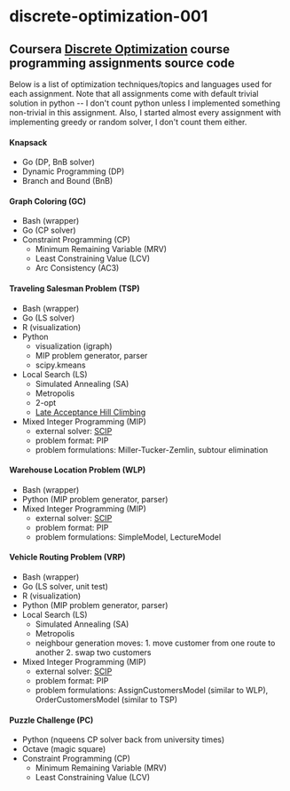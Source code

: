 discrete-optimization-001
=========================

## Coursera [Discrete Optimization](https://class.coursera.org/optimization-001/class/index) course programming assignments source code

Below is a list of optimization techniques/topics and languages used for each assignment.
Note that all assignments come with default trivial solution in python -- I don't count
python unless I implemented something non-trivial in this assignment. Also,
I started almost every assignment with implementing greedy or random solver,
I don't count them either.

#### Knapsack

- Go (DP, BnB solver)
- Dynamic Programming (DP)
- Branch and Bound (BnB)

#### Graph Coloring (GC)

- Bash (wrapper)
- Go (CP solver)
- Constraint Programming (CP)
  - Minimum Remaining Variable (MRV)
  - Least Constraining Value (LCV)
  - Arc Consistency (AC3)

#### Traveling Salesman Problem (TSP)

- Bash (wrapper)
- Go (LS solver)
- R (visualization)
- Python
  - visualization (igraph)
  - MIP problem generator, parser
  - scipy.kmeans
- Local Search (LS)
  - Simulated Annealing (SA)
  - Metropolis
  - 2-opt
  - [Late Acceptance Hill Climbing](http://www.cs.stir.ac.uk/research/publications/techreps/pdf/TR192.pdf)
- Mixed Integer Programming (MIP)
  - external solver: [SCIP](http://scip.zib.de)
  - problem format: PIP
  - problem formulations: Miller-Tucker-Zemlin, subtour elimination

#### Warehouse Location Problem (WLP)

- Bash (wrapper)
- Python (MIP problem generator, parser)
- Mixed Integer Programming (MIP)
  - external solver: [SCIP](http://scip.zib.de)
  - problem format: PIP
  - problem formulations: SimpleModel, LectureModel

#### Vehicle Routing Problem (VRP)

- Bash (wrapper)
- Go (LS solver, unit test)
- R (visualization)
- Python (MIP problem generator, parser)
- Local Search (LS)
  - Simulated Annealing (SA)
  - Metropolis
  - neighbour generation moves: 1. move customer from one route to another 2. swap two customers
- Mixed Integer Programming (MIP)
  - external solver: [SCIP](http://scip.zib.de)
  - problem format: PIP
  - problem formulations: AssignCustomersModel (similar to WLP), OrderCustomersModel (similar to TSP)

#### Puzzle Challenge (PC)

- Python (nqueens CP solver back from university times)
- Octave (magic square)
- Constraint Programming (CP)
  - Minimum Remaining Variable (MRV)
  - Least Constraining Value (LCV)
